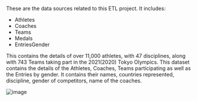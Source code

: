 These are the data sources related to this ETL project. It includes:

- Athletes
- Coaches
- Teams
- Medals
- EntriesGender

This contains the details of over 11,000 athletes, with 47 disciplines, along with 743 Teams taking part in the 2021(2020) Tokyo Olympics.
This dataset contains the details of the Athletes, Coaches, Teams participating as well as the Entries by gender. It contains their names, countries represented, discipline, gender of competitors, name of the coaches.


![image](https://github.com/gunjansingh21/ETL-Project-TokyoOlympicsData/assets/29482753/7c0edd6c-5679-40ed-87e9-cdc2503cfad3)
